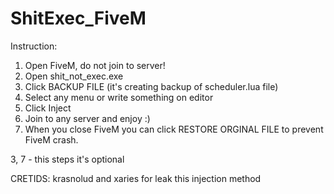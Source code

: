 # ShitExec_FiveM

Instruction:
1. Open FiveM, do not join to server!
2. Open shit_not_exec.exe
3. Click BACKUP FILE (it's creating backup of scheduler.lua file)
4. Select any menu or write something on editor
5. Click Inject
6. Join to any server and enjoy :)
7. When you close FiveM you can click RESTORE ORGINAL FILE to prevent FiveM crash.

3, 7 - this steps it's optional

CRETIDS:
krasnolud and xaries for leak this injection method
